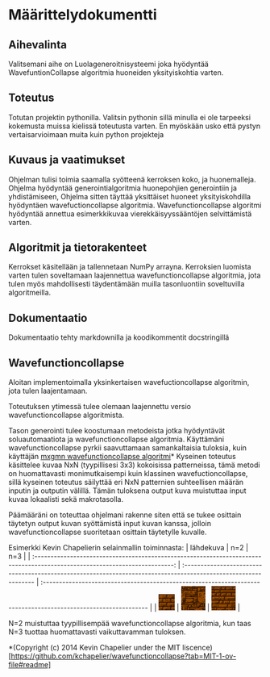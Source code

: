 # Määrittelydokumentti

## Aihevalinta
Valitsemani aihe on Luolageneroitnisysteemi joka hyödyntää WavefuntionCollapse algoritmia huoneiden yksityiskohtia varten.

## Toteutus
Totutan projektin pythonilla. 
Valitsin pythonin sillä minulla ei ole tarpeeksi kokemusta muissa kielissä toteutusta varten.
En myöskään usko että pystyn vertaisarvioimaan muita kuin python projekteja

## Kuvaus ja vaatimukset
Ohjelman tulisi toimia saamalla syötteenä kerroksen koko, ja huonemalleja.
Ohjelma hyödyntää generointialgoritmia huonepohjien generointiin ja yhdistämiseen,
Ohjelma sitten täyttää yksittäiset huoneet yksityiskohdilla hyödyntäen wavefuctioncollapse algoritmia.
Wavefunctioncollapse algoritmi hyödyntää annettua esimerkkikuvaa vierekkäisyyssääntöjen selvittämistä varten.

## Algoritmit ja tietorakenteet
Kerrokset käsitellään ja tallennetaan NumPy arrayna.
Kerroksien luomista varten tulen soveltamaan laajennettua wavefunctioncollapse algoritmia, 
jota tulen myös mahdollisesti täydentämään muilla tasonluontiin soveltuvilla algoritmeilla.

## Dokumentaatio
Dokumentaatio tehty markdownilla ja koodikommentit docstringillä


## Wavefunctioncollapse
Aloitan implementoimalla yksinkertaisen wavefuctioncollapse algoritmin, jota tulen laajentamaan.

Toteutuksen ytimessä tulee olemaan laajennettu versio wavefunctioncollapse algoritmista.

Tason generointi tulee koostumaan metodeista jotka hyödyntävät soluautomaatiota ja wavefunctioncollapse algoritmia.
Käyttämäni wavefunctioncollapse pyrkii saavuttamaan samankaltaisia tuloksia, kuin käyttäjän [mxgmn wavefunctioncollapse algoritmi](https://github.com/mxgmn/WaveFunctionCollapse)*
Kyseinen toteutus käsittelee kuvaa NxN (tyypillisesi 3x3) kokoisissa patterneissa, tämä metodi on huomattavasti monimutkaisempi kuin klassinen wavefuctioncollapse, 
sillä kyseinen toteutus säilyttää eri NxN patternien suhteellisen määrän inputin ja outputin välillä.
Tämän tuloksena output kuva muistuttaa input kuvaa lokaalisti sekä makrotasolla.

Päämääräni on toteuttaa ohjelmani rakenne siten että se tukee osittain täytetyn output kuvan syöttämistä input kuvan kanssa, jolloin wavefunctioncollapse suoritetaan osittain täytetylle kuvalle.

Esimerkki Kevin Chapelierin selainmallin toiminnasta:
|                                                          lähdekuva                                                          | n=2                                                                                                             | n=3                                                                                                             |
| :-------------------------------------------------------------------------------------------------------------------------: | :-------------------------------------------------------------------------------------------------------------- | :-------------------------------------------------------------------------------------------------------------- |
| ![lähedekuva](https://github.com/GlobalYam/HarkkaGenerointi/blob/main/dokumentaatio/dokumentaatiokuvat/bricks_original.png) | ![N=2](https://github.com/GlobalYam/HarkkaGenerointi/blob/main/dokumentaatio/dokumentaatiokuvat/bricks_2x2.png) | ![N=3](https://github.com/GlobalYam/HarkkaGenerointi/blob/main/dokumentaatio/dokumentaatiokuvat/bricks_3x3.png) |

N=2 muistuttaa tyypillisempää wavefunctioncollapse algoritmia, kun taas N=3 tuottaa huomattavasti vaikuttavamman tuloksen.

*(Copyright (c) 2014 Kevin Chapelier under the MIT liscence)[https://github.com/kchapelier/wavefunctioncollapse?tab=MIT-1-ov-file#readme]
